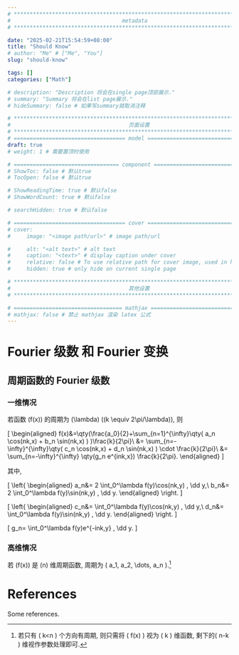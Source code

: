 ```yaml
---
# **************************************************************************** #
#                                   metadata                                   #
# **************************************************************************** #

date: "2025-02-21T15:54:59+08:00"
title: "Should Know"
# author: "Me" # ["Me", "You"]
slug: "should-know"

tags: []
categories: ["Math"]

# description: "Description 将会在single page顶部展示."
# summary: "Summary 将会在list page展示."
# hideSummary: false # 如果写summary就取消注释

# **************************************************************************** #
#                                     页面设置                                     #
# **************************************************************************** #
# =================================== model ================================== #
draft: true
# weight: 1 # 需要置顶时使用

# ================================= component ================================ #
# ShowToc: false # 默认true
# TocOpen: false # 默认true

# ShowReadingTime: true # 默认false
# ShowWordCount: true # 默认false

# searchHidden: true # 默认false

# =================================== cover ================================== #
# cover:
#     image: "<image path/url>" # image path/url

#     alt: "<alt text>" # alt text
#     caption: "<text>" # display caption under cover
#     relative: false # To use relative path for cover image, used in hugo Page-bundles
#     hidden: true # only hide on current single page

# **************************************************************************** #
#                                     其他设置                                     #
# **************************************************************************** #

# ================================== mathjax ================================= #
# mathjax: false # 禁止 mathjax 渲染 latex 公式
---
```


<!-- ================================= 正文 ================================== -->
# Fourier 级数 和 Fourier 变换

## 周期函数的 Fourier 级数

### 一维情况

若函数 \(f(x)\) 的周期为 \(\lambda\) (\(k \equiv 2\pi/\lambda\)), 则

\[
\begin{aligned}
    f(x)&=\qty(\frac{a_0}{2}+\sum_{n=1}^{\infty}\qty( a_n \cos(nk\,x) + b_n \sin(nk\,x) ) )\frac{k}{2\pi}\\
    &= \sum_{n=-\infty}^{\infty}\qty( c_n \cos(nk\,x) + d_n \sin(nk\,x) ) \cdot \frac{k}{2\pi}\\
    &= \sum_{n=-\infty}^{\infty} \qty(g_n e^{ink\,x}) \frac{k}{2\pi}.
\end{aligned}
\]

其中,

\[
\left\{
\begin{aligned}
    a_n&= 2 \int_0^\lambda  f(y)\cos(nk\,y) \, \dd y,\\
    b_n&= 2 \int_0^\lambda  f(y)\sin(nk\,y) \, \dd y.
\end{aligned}
\right.
\]

\[
\left\{
\begin{aligned}
    c_n&= \int_0^\lambda  f(y)\cos(nk\,y) \, \dd y,\\
    d_n&= \int_0^\lambda  f(y)\sin(nk\,y) \, \dd y.
\end{aligned}
\right.
\]

\[
    g_n= \int_0^\lambda  f(y)e^{-ink\,y} \, \dd y.
\]

### 高维情况

若 \(f(x)\) 是 \(n\) 维周期函数, 周期为 \( a_1, a_2, \dots, a_n \).[^数量小于维数]

[^数量小于维数]: 若只有 \( k<n \) 个方向有周期, 则只需将 \( f(x) \) 视为 \( k \) 维函数, 剩下的\( n-k \) 维视作参数处理即可.

<!-- ================================ 参考文献 ================================= -->
# References

Some references.
